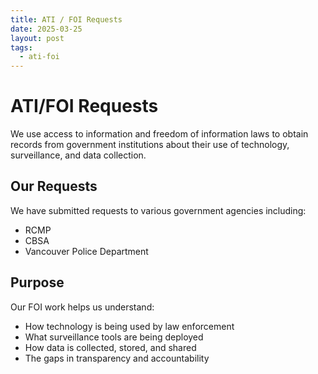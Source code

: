 ```yaml
---
title: ATI / FOI Requests
date: 2025-03-25
layout: post
tags:
  - ati-foi
---
```


# ATI/FOI Requests

We use access to information and freedom of information laws to obtain records from government institutions about their use of technology, surveillance, and data collection.

## Our Requests

We have submitted requests to various government agencies including:

- RCMP
- CBSA
- Vancouver Police Department

## Purpose

Our FOI work helps us understand:
- How technology is being used by law enforcement
- What surveillance tools are being deployed
- How data is collected, stored, and shared
- The gaps in transparency and accountability

